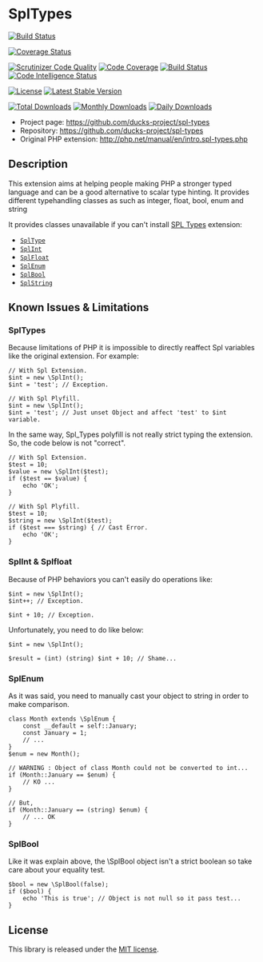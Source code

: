 # SplTypes

[![Build Status](https://travis-ci.org/ducks-project/spl-types.svg)](https://travis-ci.org/ducks-project/spl-types)

[![Coverage Status](https://coveralls.io/repos/github/ducks-project/spl-types/badge.svg)](https://coveralls.io/github/ducks-project/spl-types)

[![Scrutinizer Code Quality](https://scrutinizer-ci.com/g/ducks-project/spl-types/badges/quality-score.png?b=master)](https://scrutinizer-ci.com/g/ducks-project/spl-types/?branch=master)
[![Code Coverage](https://scrutinizer-ci.com/g/ducks-project/spl-types/badges/coverage.png?b=master)](https://scrutinizer-ci.com/g/ducks-project/spl-types/?branch=master)
[![Build Status](https://scrutinizer-ci.com/g/ducks-project/spl-types/badges/build.png?b=master)](https://scrutinizer-ci.com/g/ducks-project/spl-types/build-status/master)
[![Code Intelligence Status](https://scrutinizer-ci.com/g/ducks-project/spl-types/badges/code-intelligence.svg?b=master)](https://scrutinizer-ci.com/code-intelligence)

[![License](https://poser.pugx.org/ducks-project/spl-types/license)](https://packagist.org/packages/ducks-project/spl-types)
[![Latest Stable Version](https://poser.pugx.org/ducks-project/spl-types/v/stable)](https://packagist.org/packages/ducks-project/spl-types)

[![Total Downloads](https://poser.pugx.org/ducks-project/spl-types/downloads)](https://packagist.org/packages/ducks-project/spl-types)
[![Monthly Downloads](https://poser.pugx.org/ducks-project/spl-types/d/monthly)](https://packagist.org/packages/ducks-project/spl-types)
[![Daily Downloads](https://poser.pugx.org/ducks-project/spl-types/d/daily)](https://packagist.org/packages/ducks-project/spl-types)

* Project page: https://github.com/ducks-project/spl-types
* Repository: https://github.com/ducks-project/spl-types
* Original PHP extension: http://php.net/manual/en/intro.spl-types.php

## Description

This extension aims at helping people making PHP a stronger typed language and can be a good alternative to scalar type hinting. It provides different typehandling classes as such as integer, float, bool, enum and string

It provides classes unavailable if you can't install [SPL Types](http://php.net/manual/en/intro.spl-types.php) extension:
- [`SplType`](http://php.net/manual/en/class.spltype.php)
- [`SplInt`](http://php.net/manual/en/class.splint.php)
- [`SplFloat`](http://php.net/manual/en/class.splfloat.php)
- [`SplEnum`](http://php.net/manual/en/class.splenum.php)
- [`SplBool`](http://php.net/manual/en/class.splbool.php)
- [`SplString`](http://php.net/manual/en/class.splstring.php)

## Known Issues & Limitations

### SplTypes

Because limitations of PHP it is impossible to directly reaffect Spl variables like the original extension.
For example:

```
// With Spl Extension.
$int = new \SplInt();
$int = 'test'; // Exception.

// With Spl Plyfill.
$int = new \SplInt();
$int = 'test'; // Just unset Object and affect 'test' to $int variable.
```

In the same way, Spl_Types polyfill is not really strict typing the extension. So, the code below is not "correct".

```
// With Spl Extension.
$test = 10;
$value = new \SplInt($test);
if ($test == $value) {
    echo 'OK';
}

// With Spl Plyfill.
$test = 10;
$string = new \SplInt($test);
if ($test === $string) { // Cast Error.
    echo 'OK';
}
```

### SplInt & Splfloat

Because of PHP behaviors you can't easily do operations like:

```
$int = new \SplInt();
$int++; // Exception.

$int + 10; // Exception.
```

Unfortunately, you need to do like below:

```
$int = new \SplInt();

$result = (int) (string) $int + 10; // Shame...
```

### SplEnum

As it was said, you need to manually cast your object to string in order to make comparison.

```
class Month extends \SplEnum {
    const __default = self::January;
    const January = 1;
    // ...
}
$enum = new Month();

// WARNING : Object of class Month could not be converted to int...
if (Month::January == $enum) {
    // KO ...
}

// But,
if (Month::January == (string) $enum) {
    // ... OK
}
```

### SplBool

Like it was explain above, the \SplBool object isn't a strict boolean so take care about your equality test.

```
$bool = new \SplBool(false);
if ($bool) {
    echo 'This is true'; // Object is not null so it pass test...
}
```

## License

This library is released under the [MIT license](LICENSE).
